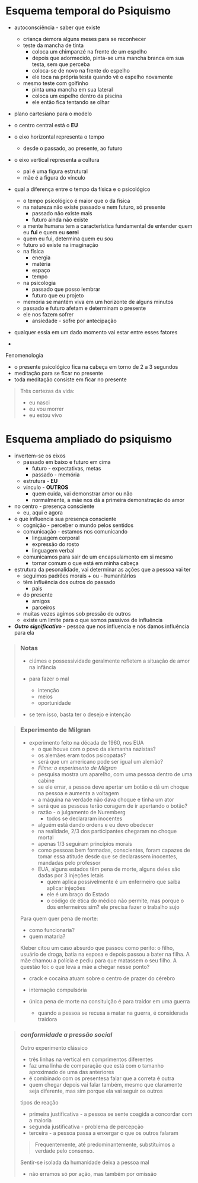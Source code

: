 # Esquema temporal do Psiquismo

- autoconsciência - saber que existe
  - criança demora alguns meses para se reconhecer
  - teste da mancha de tinta
    - coloca um chimpanzé na frente de um espelho
    - depois que adormecido, pinta-se uma mancha branca em sua testa, sem que perceba
    - coloca-se de novo na frente do espelho
    - ele toca na própria testa quando vê o espelho novamente
  - mesmo teste com golfinho
    - pinta uma mancha em sua lateral
    - coloca um espelho dentro da piscina
    - ele então fica tentando se olhar


- plano cartesiano para o modelo
- o centro central está o **EU**
- o eixo horizontal representa o tempo
  - desde o passado, ao presente, ao futuro
- o eixo vertical representa a cultura
  - pai é uma figura estrutural
  - mãe é a figura do vínculo
- qual a diferença entre o tempo da física e o psicológico
  - o tempo psicológico é maior que o da física
  - na natureza não existe passado e nem futuro, só presente
    - passado não existe mais
    - futuro ainda não existe
  - a mente humana tem a característica fundamental de entender quem eu **fui** e quem eu **serei**
  - quem eu fui, determina quem eu *sou*
  - futuro só existe na imaginação
  - na física
    - energia
    - matéria
    - espaço
    - tempo
  - na psicologia
    - passado que posso lembrar
    - futuro que eu projeto
  - memória se mantém viva em um horizonte de alguns minutos
  - passado e futuro afetam e determinam o presente
  - ele nos fazem sofrer
    - ansiedade - sofre por antecipação
- qualquer essia em um dado momento vai estar entre esses fatores
- 


Fenomenologia
- o presente psicológico fica na cabeça em torno de 2 a 3 segundos
- meditação para se ficar no presente
- toda meditação consiste em ficar no presente


> Três certezas da vida:
> - eu nasci
> - eu vou morrer
> - eu estou vivo

# Esquema ampliado do psiquismo

- invertem-se os eixos
  - passado em baixo e futuro em cima
    - futuro - expectativas, metas
    - passado - memória
  - estrutura - **EU**
  - vínculo   - **OUTROS**
    - quem cuida, vai demonstrar amor ou não
    - normalmente, a mãe nos dá a primeira demonstração do amor
- no centro - presença consciente
  - eu, aqui e agora
- o que influencia sua presença consciente
  - cognição - perceber o mundo pelos sentidos
  - comunicação - estamos nos comunicando
    - linguagem corporal
    - expressão do rosto
    - linguagem verbal
  - comunicamos para sair de um encapsulamento em si mesmo
    - tornar comum o que está em minha cabeça
- estrutura da pesonalidade, vai determinar as ações que a pessoa vai ter
  - seguimos padrões morais + ou - humanitários
  - têm influência dos outros do passado
    - pais
  - do presente
    - amigos
    - parceiros
  - muitas vezes agimos sob pressão de outros
  - existe um limite para o que somos passivos de influência
- ***Outro significativo*** - pessoa que nos influencia e nós damos influência para ela


> ### Notas
> - ciúmes e possessividade geralmente refletem a situação de amor na infância
> 
> 
> - para fazer o mal
>   - intenção
>   - meios
>   - oportunidade
> - se tem isso, basta ter o desejo e intenção
 

> ### Experimento de Milgran
> - experimento feito na década de 1960, nos EUA
>   - o que houve com o povo da alemanha nazistas?
>   - os alemães eram todos psicopatas?
>   - será que um americano pode ser igual um alemão?
>   - *Filme: o experimento de Milgran*
>   - pesquisa mostra um aparelho, com uma pessoa dentro de uma cabine
>   - se ele errar, a pessoa deve apertar um botão e dá um choque na pessoa e aumenta a voltagem
>   - a máquina na verdade não dava choque e tinha um ator
>   - será que as pessoas terão coragem de ir apertando o botão?
>   - razão - o julgamento de Nuremberg
>     - todos se declararam inocentes
>   - alguém está dando ordens e eu devo obedecer
>   - na realidade, 2/3 dos participantes chegaram no choque mortal
>   - apenas 1/3 seguiram princípios morais
>   - como pessoas bem formadas, conscientes, foram capazes de tomar essa atitude desde que se declarassem inocentes, mandadas pelo professor
>   - EUA, alguns estados têm pena de morte, alguns deles são dadas por 3 injeções letais
>     - quem aplica possívelmente é um enfermeiro que saiba aplicar injeções
>     - ele é um braço do Estado
>     - o código de ética do médico não permite, mas porque o dos enfermeiros sim? ele precisa fazer o trabalho sujo
> 
> 
> Para quem quer pena de morte:
> - como funcionaria?
> - quem mataria?
> 
> 
> 
> Kleber citou um caso absurdo que passou como perito: o filho, usuário de droga, batia na esposa e depois passou a bater na filha. A mãe chamou a polícia e pediu para que matassem o seu filho. A questão foi: o que leva a mãe a chegar nesse ponto? 
> 
> 
> - crack e cocaína atuam sobre o centro de prazer do cérebro
> - internação compulsória
> 
> 
> - única pena de morte na consituição é para traidor em uma guerra
>   - quando a pessoa se recusa a matar na guerra, é considerada traidora



> ### *conformidade a pressão social*
> Outro experimento clássico
> - três linhas na vertical em comprimentos diferentes
> - faz uma linha de comparação que está com o tamanho aproximado de uma das anteriores
> - é combinado com os presentesa falar que a correta é outra
> - quem chegar depois vai falar também, mesmo que claramente seja diferente, mas sim porque ela vai seguir os outros
> 
> 
> 
> tipos de reação
> - primeira justificativa - a pessoa se sente coagida a concordar com a maioria
> - segunda justificativa - problema de percepção
> - terceira - a pessoa passa a enxergar o que os outros falaram
> 
> 
> > Frequentemente, até predominantemente, substituímos a verdade pelo consenso.
>
> Sentir-se isolada da humanidade deixa a pessoa mal
> - não erramos só por ação, mas também por omissão